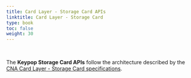 ```yaml
---
title: Card Layer - Storage Card APIs
linktitle: Card Layer - Storage Card
type: book
toc: false
weight: 30
---
```


<br>

The **Keypop Storage Card APIs** follow the architecture described by the
[CNA Card Layer - Storage Card specifications](https://terminal-api.calypsonet.org/specifications/card-layer-storagecard/).